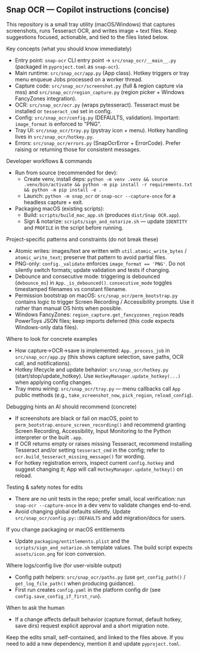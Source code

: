 ## Snap OCR — Copilot instructions (concise)

This repository is a small tray utility (macOS/Windows) that captures screenshots, runs Tesseract OCR, and writes image + text files.
Keep suggestions focused, actionable, and tied to the files listed below.

Key concepts (what you should know immediately)

- Entry point: `snap-ocr` CLI entry point -> `src/snap_ocr/__main__.py` (packaged in `pyproject.toml` as `snap-ocr`).
- Main runtime: `src/snap_ocr/app.py` (App class). Hotkey triggers or tray menu enqueue Jobs processed on a worker thread.
- Capture code: `src/snap_ocr/screenshot.py` (full & region capture via mss) and `src/snap_ocr/region_capture.py` (region picker + Windows FancyZones integration).
- OCR: `src/snap_ocr/ocr.py` (wraps pytesseract). Tesseract must be installed or `tesseract_cmd` set in config.
- Config: `src/snap_ocr/config.py` (DEFAULTS, validation). Important: `image_format` is enforced to "PNG".
- Tray UI: `src/snap_ocr/tray.py` (pystray icon + menu). Hotkey handling lives in `src/snap_ocr/hotkey.py`.
- Errors: `src/snap_ocr/errors.py` (SnapOcrError + ErrorCode). Prefer raising or returning those for consistent messages.

Developer workflows & commands

- Run from source (recommended for dev):
  - Create venv, install deps: `python -m venv .venv && source .venv/bin/activate && python -m pip install -r requirements.txt && python -m pip install -e .`
  - Launch: `python -m snap_ocr` or `snap-ocr --capture-once` for a headless capture + exit.
- Packaging macOS (existing scripts):
  - Build: `scripts/build_mac_app.sh` (produces `dist/Snap OCR.app`).
  - Sign & notarize: `scripts/sign_and_notarize.sh` — update `IDENTITY` and `PROFILE` in the script before running.

Project-specific patterns and constraints (do not break these)

- Atomic writes: images/text are written with `util.atomic_write_bytes` / `atomic_write_text`; preserve that pattern to avoid partial files.
- PNG-only: `config._validate` enforces `image_format == 'PNG'`. Do not silently switch formats; update validation and tests if changing.
- Debounce and consecutive mode: triggering is debounced (`debounce_ms`) in `App._is_debounced()`. `consecutive_mode` toggles timestamped filenames vs constant filename.
- Permission bootstrap on macOS: `src/snap_ocr/perm_bootstrap.py` contains logic to trigger Screen Recording / Accessibility prompts. Use it rather than manual OS hints when possible.
- Windows FancyZones: `region_capture.get_fancyzones_region` reads PowerToys JSON files; keep imports deferred (this code expects Windows-only data files).

Where to look for concrete examples

- How capture→OCR→save is implemented: `App._process_job` in `src/snap_ocr/app.py` (this shows capture selection, save paths, OCR call, and notifications).
- Hotkey lifecycle and update behavior: `src/snap_ocr/hotkey.py` (start/stop/update_hotkey). Use `HotkeyManager.update_hotkey(...)` when applying config changes.
- Tray menu wiring: `src/snap_ocr/tray.py` — menu callbacks call `App` public methods (e.g., `take_screenshot_now`, `pick_region`, `reload_config`).

Debugging hints an AI should recommend (concrete)

- If screenshots are black or fail on macOS, point to `perm_bootstrap.ensure_screen_recording()` and recommend granting Screen Recording, Accessibility, Input Monitoring to the Python interpreter or the built `.app`.
- If OCR returns empty or raises missing Tesseract, recommend installing Tesseract and/or setting `tesseract_cmd` in the config; refer to `ocr.build_tesseract_missing_message()` for wording.
- For hotkey registration errors, inspect current `config.hotkey` and suggest changing it; App will call `HotkeyManager.update_hotkey()` on reload.

Testing & safety notes for edits

- There are no unit tests in the repo; prefer small, local verification: run `snap-ocr --capture-once` in a dev venv to validate changes end-to-end.
- Avoid changing global defaults silently. Update `src/snap_ocr/config.py::DEFAULTS` and add migration/docs for users.

If you change packaging or macOS entitlements

- Update `packaging/entitlements.plist` and the `scripts/sign_and_notarize.sh` template values. The build script expects `assets/icon.png` for icon conversion.

Where logs/config live (for user-visible output)

- Config path helpers: `src/snap_ocr/paths.py` (use `get_config_path()` / `get_log_file_path()` when producing guidance).
- First run creates `config.yaml` in the platform config dir (see `config.save_config_if_first_run`).

When to ask the human

- If a change affects default behavior (capture format, default hotkey, save dirs) request explicit approval and a short migration note.

Keep the edits small, self-contained, and linked to the files above. If you need to add a new dependency, mention it and update `pyproject.toml`.
